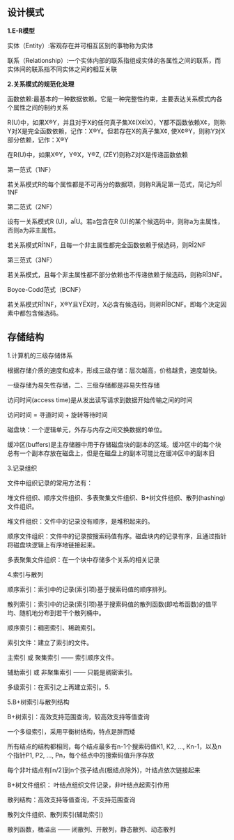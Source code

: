## 设计模式

**1.E-R模型**

实体（Entity）:客观存在并可相互区别的事物称为实体

联系（Relationship）:一个实体内部的联系指组成实体的各属性之间的联系，而实体间的联系指不同实体之间的相互关联

**2.关系模式的规范化处理**

函数依赖:最基本的一种数据依赖。它是一种完整性约束，主要表达关系模式内各个属性之间的制约关系

R(U)中，如果X®Y，并且对于X的任何真子集X¢(X¢ÌX)，Y都不函数依赖X¢，则称Y对X是完全函数依赖，记作：X®Y。但若存在X的真子集X¢, 使X¢®Y，则称Y对X部分依赖，记作：X®Y

在R(U)中，如果X®Y，Y®X，Y®Z, (ZËY)则称Z对X是传递函数依赖

第一范式（1NF）

若关系模式R的每个属性都是不可再分的数据项，则称R满足第一范式，简记为RÎ 1NF

第二范式（2NF）

设有一关系模式R (U)，aÍU。若a包含在R (U)的某个候选码中，则称a为主属性，否则a为非主属性。

若关系模式RÎ1NF，且每一个非主属性都完全函数依赖于候选码，则RÎ2NF

第三范式（3NF）

若关系模式，且每个非主属性都不部分依赖也不传递依赖于候选码，则称RÎ3NF。

Boyce-Codd范式（BCNF）

若关系模式RÎ1NF，X®Y且YËX时，X必含有候选码，则称RÎBCNF。即每个决定因素中都包含候选码。

## 存储结构

1.计算机的三级存储体系

根据存储介质的速度和成本，形成三级存储：层次越高，价格越贵，速度越快。

一级存储为易失性存储，二、三级存储都是非易失性存储

访问时间(access time)是从发出读写请求到数据开始传输之间的时间

访问时间 = 寻道时间 + 旋转等待时间

磁盘块：一个逻辑单元，外存与内存之间交换数据的单位。

缓冲区(buffers)是主存储器中用于存储磁盘块的副本的区域。缓冲区中的每个块总有一个副本存放在磁盘上，但是在磁盘上的副本可能比在缓冲区中的副本旧

3.记录组织

文件中组织记录的常用方法有：

堆文件组织、顺序文件组织、多表聚集文件组织、B+树文件组织、散列(hashing)文件组织。

堆文件组织：文件中的记录没有顺序，是堆积起来的。

顺序文件组织：文件中的记录按搜索码值有序。磁盘块内的记录有序，且通过指针将磁盘块逻辑上有序地链接起来。

多表聚集文件组织：在一个块中存储多个关系的相关记录

4.索引与散列

顺序索引：索引中的记录(索引项)基于搜索码值的顺序排列。

散列索引：索引中的记录(索引项)基于搜索码值的散列函数(即哈希函数)的值平均、随机地分布到若干个散列桶中。

顺序索引：稠密索引、稀疏索引。

索引文件：建立了索引的文件。

主索引 或 聚集索引  —— 索引顺序文件。

辅助索引 或 非聚集索引  —— 只能是稠密索引。

多级索引：在索引之上再建立索引。5.

 5.B+树索引与散列结构

B+树索引：高效支持范围查询，较高效支持等值查询

一个多级索引，采用平衡树结构，特点是胖而矮

所有结点的结构都相同，每个结点最多有n-1个搜索码值K1, K2, …, Kn-1，以及n个指针P1, P2, …, Pn，每个结点中的搜索码值升序存放

每个非叶结点有⌈n/2⌉到n个孩子结点(根结点除外)，叶结点依次链接起来

B+树文件组织： 叶结点组织文件记录，非叶结点起索引作用

散列结构：高效支持等值查询，不支持范围查询

散列文件组织、散列索引(辅助索引)

散列函数，桶溢出 —— 闭散列、开散列，静态散列、动态散列

 